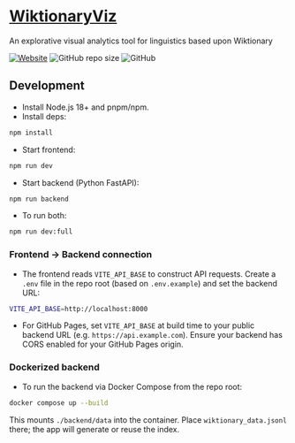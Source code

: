 # [WiktionaryViz](https://vialab.github.io/WiktionaryViz/ "vialab.github.io/WiktionaryViz")

An explorative visual analytics tool for linguistics based upon Wiktionary

[![Website](https://img.shields.io/website?label=vialab.github.io/WiktionaryViz&style=for-the-badge&url=https%3A%2F%2Fvialab.github.io/WiktionaryViz)](https://vialab.github.io/WiktionaryViz/)
![GitHub repo size](https://img.shields.io/github/repo-size/vialab/WiktionaryViz?style=for-the-badge)
![GitHub](https://img.shields.io/github/license/vialab/WiktionaryViz?style=for-the-badge)

## Development

- Install Node.js 18+ and pnpm/npm.
- Install deps:

```bash
npm install
```

- Start frontend:

```bash
npm run dev
```

- Start backend (Python FastAPI):

```bash
npm run backend
```

- To run both:

```bash
npm run dev:full
```

### Frontend → Backend connection

- The frontend reads `VITE_API_BASE` to construct API requests. Create a `.env` file in the repo root (based on `.env.example`) and set the backend URL:

```bash
VITE_API_BASE=http://localhost:8000
```

- For GitHub Pages, set `VITE_API_BASE` at build time to your public backend URL (e.g. `https://api.example.com`). Ensure your backend has CORS enabled for your GitHub Pages origin.

### Dockerized backend

- To run the backend via Docker Compose from the repo root:

```bash
docker compose up --build
```

This mounts `./backend/data` into the container. Place `wiktionary_data.jsonl` there; the app will generate or reuse the index.